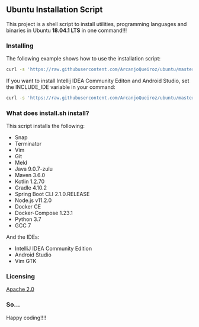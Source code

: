 ## Ubuntu Installation Script

This project is a shell script to install utilities, programming languages and binaries in Ubuntu **18.04.1 LTS** in one command!!!

### Installing

The following example shows how to use the installation script:

```sh
curl -s 'https://raw.githubusercontent.com/ArcanjoQueiroz/ubuntu/master/install.sh' | bash
```

If you want to install Intellij IDEA Community Editon and Android Studio, set the INCLUDE_IDE variable in your command:

```sh
curl -s 'https://raw.githubusercontent.com/ArcanjoQueiroz/ubuntu/master/install.sh' | INCLUDE_IDE=y bash
```

### What does install.sh install?

This script installs the following:

* Snap
* Terminator
* Vim
* Git
* Meld
* Java 9.0.7-zulu
* Maven 3.6.0
* Kotlin 1.2.70
* Gradle 4.10.2
* Spring Boot CLI 2.1.0.RELEASE
* Node.js v11.2.0
* Docker CE
* Docker-Compose 1.23.1
* Python 3.7
* GCC 7

And the IDEs:

* IntelliJ IDEA Community Edition
* Android Studio
* Vim GTK

### Licensing

[Apache 2.0](https://www.apache.org/licenses/LICENSE-2.0.html)

### So...

Happy coding!!!!
